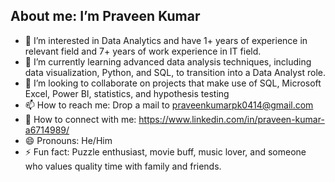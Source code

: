 ## About me: I’m **Praveen Kumar**
- 👀 I’m interested in Data Analytics and have 1+ years of experience in relevant field and 7+ years of work experience in IT field.
- 🌱 I’m currently learning advanced data analysis techniques, including data visualization, Python, and SQL, to transition into a Data Analyst role.
- 💞️ I’m looking to collaborate on projects that make use of SQL, Microsoft Excel, Power BI, statistics, and hypothesis testing
- 📫 How to reach me: Drop a mail to praveenkumarpk0414@gmail.com
- 💼 How to connect with me: https://www.linkedin.com/in/praveen-kumar-a6714989/
- 😄 Pronouns: He/Him
- ⚡ Fun fact: Puzzle enthusiast, movie buff, music lover, and someone who values quality time with family and friends.


